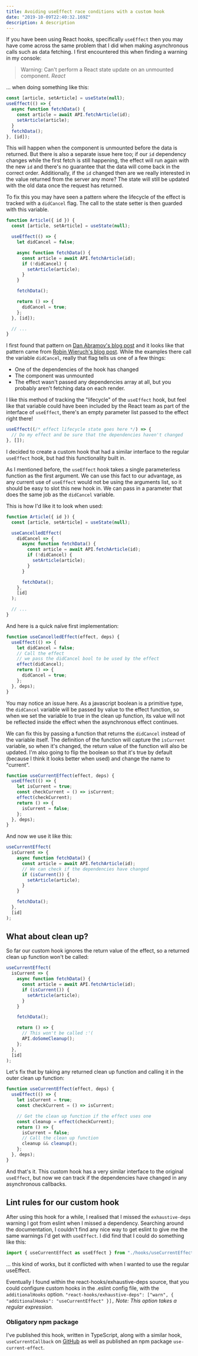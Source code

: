 ```yaml
---
title: Avoiding useEffect race conditions with a custom hook
date: "2019-10-09T22:40:32.169Z"
description: A description
---
```


If you have been using React hooks, specifically `useEffect` then you may have come across the same problem that I did when making asynchronous calls such as data fetching. I first encountered this when finding a warning in my console:

> Warning: Can't perform a React state update on an unmounted component.
> <cite>React</cite>

... when doing something like this:

```jsx
const [article, setArticle] = useState(null);
useEffect(() => {
  async function fetchData() {
    const article = await API.fetchArticle(id);
    setArticle(article);
  }
  fetchData();
}, [id]);
```

This will happen when the component is unmounted before the data is returned. But there is also a separate issue here too; if our `id` dependency changes while the first fetch is still happening, the effect will run again with the new `id` and there's no guarantee that the data will come back in the correct order. Additionally, if the `id` changed then are we really interested in the value returned from the server any more? The state will still be updated with the old data once the request has returned.

To fix this you may have seen a pattern where the lifecycle of the effect is tracked with a `didCancel` flag. The call to the state setter is then guarded with this variable.

```jsx
function Article({ id }) {
  const [article, setArticle] = useState(null);

  useEffect(() => {
    let didCancel = false;

    async function fetchData() {
      const article = await API.fetchArticle(id);
      if (!didCancel) {
        setArticle(article);
      }
    }

    fetchData();

    return () => {
      didCancel = true;
    };
  }, [id]);

  // ...
}
```

I first found that pattern on [Dan Abramov's blog post](https://overreacted.io/a-complete-guide-to-useeffect/#speaking-of-race-conditions) and it looks like that pattern came from [Robin Wieruch's blog post](https://www.robinwieruch.de/react-hooks-fetch-data). While the examples there call the variable `didCancel`, really that flag tells us one of a few things:

- One of the dependencies of the hook has changed
- The component was unmounted
- The effect wasn't passed any dependencies array at all, but you probably aren't fetching data on each render.

I like this method of tracking the "lifecycle" of the `useEffect` hook, but feel like that variable could have been included by the React team as part of the interface of `useEffect`, there's an empty parameter list passed to the effect right there!

```jsx
useEffect((/* effect lifecycle state goes here */) => {
  // Do my effect and be sure that the dependencies haven't changed
}, []);
```

I decided to create a custom hook that had a similar interface to the regular `useEffect` hook, but had this functionality built in.

As I mentioned before, the `useEffect` hook takes a single parameterless function as the first argument. We can use this fact to our advantage, as any current use of `useEffect` would not be using the arguments list, so it should be easy to slot this new hook in. We can pass in a parameter that does the same job as the `didCancel` variable.

This is how I'd like it to look when used:

```jsx
function Article({ id }) {
  const [article, setArticle] = useState(null);

  useCancelledEffect(
    didCancel => {
      async function fetchData() {
        const article = await API.fetchArticle(id);
        if (!didCancel) {
          setArticle(article);
        }
      }

      fetchData();
    },
    [id]
  );

  // ...
}
```

And here is a quick naïve first implementation:

```jsx
function useCancelledEffect(effect, deps) {
  useEffect(() => {
    let didCancel = false;
    // Call the effect
    // we pass the didCancel bool to be used by the effect
    effect(didCancel);
    return () => {
      didCancel = true;
    };
  }, deps);
}
```

You may notice an issue here. As a javascript boolean is a primitive type, the `didCancel` variable will be passed by value to the effect function, so when we set the variable to true in the clean up function, its value will not be reflected inside the effect when the asynchronous effect continues.

We can fix this by passing a function that returns the `didCancel` instead of the variable itself. The definition of the function will capture the `isCurrent` variable, so when it's changed, the return value of the function will also be updated. I'm also going to flip the boolean so that it's true by default (because I think it looks better when used) and change the name to "current".

```jsx
function useCurrentEffect(effect, deps) {
  useEffect(() => {
    let isCurrent = true;
    const checkCurrent = () => isCurrent;
    effect(checkCurrent);
    return () => {
      isCurrent = false;
    };
  }, deps);
}
```

And now we use it like this:

```jsx
useCurrentEffect(
  isCurrent => {
    async function fetchData() {
      const article = await API.fetchArticle(id);
      // We can check if the dependencies have changed
      if (isCurrent()) {
        setArticle(article);
      }
    }

    fetchData();
  },
  [id]
);
```

## What about clean up?

So far our custom hook ignores the return value of the effect, so a returned clean up function won't be called:

```jsx
useCurrentEffect(
  isCurrent => {
    async function fetchData() {
      const article = await API.fetchArticle(id);
      if (isCurrent()) {
        setArticle(article);
      }
    }

    fetchData();

    return () => {
      // This won't be called :'(
      API.doSomeCleanup();
    };
  },
  [id]
);
```

Let's fix that by taking any returned clean up function and calling it in the outer clean up function:

```jsx
function useCurrentEffect(effect, deps) {
  useEffect(() => {
    let isCurrent = true;
    const checkCurrent = () => isCurrent;

    // Get the clean up function if the effect uses one
    const cleanup = effect(checkCurrent);
    return () => {
      isCurrent = false;
      // Call the clean up function
      cleanup && cleanup();
    };
  }, deps);
}
```

And that's it. This custom hook has a very similar interface to the original `useEffect`, but now we can track if the dependencies have changed in any asynchronous callbacks.

## Lint rules for our custom hook

After using this hook for a while, I realised that I missed the `exhaustive-deps` warning I got from eslint when I missed a dependency. Searching around the documentation, I couldn't find any nice way to get eslint to give me the same warnings I'd get with `useEffect`. I did find that I could do something like this:

```jsx
import { useCurrentEffect as useEffect } from "./hooks/useCurrentEffect";
```

... this kind of works, but it conflicted with when I wanted to use the regular useEffect.

Eventually I found within the react-hooks/exhaustive-deps source, that you could configure custom hooks in the .eslint config file, with the `additionalHooks` option.
`"react-hooks/exhaustive-deps": ["warn", { "additionalHooks": "useCurrentEffect" }],`
*Note: This option takes a regular expression.*

### Obligatory npm package

I've published this hook, written in TypeScript, along with a similar hook, `useCurrentCallback` on [GitHub](https://github.com/Flufd/use-current-effect) as well as published an npm package `use-current-effect`.